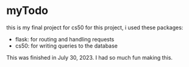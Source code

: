 # myTodo

this is my final project for cs50
for this project, i used these packages:

-   flask: for routing and handling requests
-   cs50: for writing queries to the database

 This was finished in July 30, 2023. I had so much fun making this.
